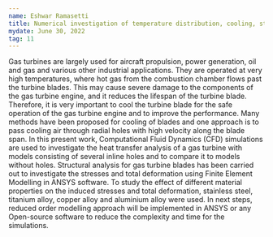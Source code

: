 ```yaml
---
name: Eshwar Ramasetti
title: Numerical investigation of temperature distribution, cooling, structural and frequency analysis of gas turbine blades using FEM/CFD methods
mydate: June 30, 2022
tag: 11
---
```

Gas turbines are largely used for aircraft propulsion, power generation, oil and gas and various other industrial applications. They are operated at very high temperatures, where hot gas from the combustion chamber flows past the turbine blades. This may cause severe damage to the components of the gas turbine engine, and it reduces the lifespan of the turbine blade. Therefore, it is very important to cool the turbine blade for the safe operation of the gas turbine engine and to improve the performance. Many methods have been proposed for cooling of blades and one approach is to pass cooling air through radial holes with high velocity along the blade span. In this present work, Computational Fluid Dynamics (CFD) simulations are used to investigate the heat transfer analysis of a gas turbine with models consisting of several inline holes and to compare it to models without holes. Structural analysis for gas turbine blades has been carried out to investigate the stresses and total deformation using Finite Element Modelling in ANSYS software. To study the effect of different material properties on the induced stresses and total deformation, stainless steel, titanium alloy, copper alloy and aluminium alloy were used. In next steps, reduced order modelling approach will be implemented in ANSYS or any Open-source software to reduce the complexity and time for the simulations.
